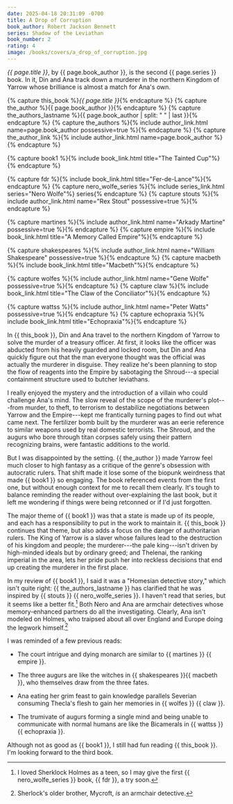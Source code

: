 ```yaml
---
date: 2025-04-18 20:31:09 -0700
title: A Drop of Corruption
book_author: Robert Jackson Bennett
series: Shadow of the Leviathan
book_number: 2
rating: 4
image: /books/covers/a_drop_of_corruption.jpg
---
```


<cite class="book-title">{{ page.title }}</cite>, by <span
class="author-name">{{ page.book_author }}</span>, is the second <span
class="book-series">{{ page.series }}</span> book. In it, Din and Ana track
down a murderer in the northern Kingdom of Yarrow whose brilliance is almost a
match for Ana's own.

{% capture this_book %}<cite class="book-title">{{ page.title }}</cite>{% endcapture %}
{% capture the_author %}<span class="author-name">{{ page.book_author }}</span>{% endcapture %}
{% capture the_authors_lastname %}<span class="author-name">{{ page.book_author | split: " " | last }}</span>{% endcapture %}
{% capture the_authors %}{% include author_link.html name=page.book_author possessive=true %}{% endcapture %}
{% capture the_author_link %}{% include author_link.html name=page.book_author %}{% endcapture %}

{% capture book1 %}{% include book_link.html title="The Tainted Cup"%}{% endcapture %}

{% capture fdr %}{% include book_link.html title="Fer-de-Lance"%}{% endcapture %}
{% capture nero_wolfe_series %}{% include series_link.html series="Nero Wolfe"%} series{% endcapture %}
{% capture stouts %}{% include author_link.html name="Rex Stout" possessive=true %}{% endcapture %}

{% capture martines %}{% include author_link.html name="Arkady Martine" possessive=true %}{% endcapture %}
{% capture empire %}{% include book_link.html title="A Memory Called Empire"%}{% endcapture %}

{% capture shakespeares %}{% include author_link.html name="William Shakespeare" possessive=true %}{% endcapture %}
{% capture macbeth %}{% include book_link.html title="Macbeth"%}{% endcapture %}

{% capture wolfes %}{% include author_link.html name="Gene Wolfe" possessive=true %}{% endcapture %}
{% capture claw %}{% include book_link.html title="The Claw of the Conciliator"%}{% endcapture %}

{% capture wattss %}{% include author_link.html name="Peter Watts" possessive=true %}{% endcapture %}
{% capture echopraxia %}{% include book_link.html title="Echopraxia"%}{% endcapture %}

In {{ this_book }}, Din and Ana travel to the northern Kingdom of Yarrow to
solve the murder of a treasury officer. At first, it looks like the officer
was abducted from his heavily guarded and locked room, but Din and Ana quickly
figure out that the man everyone thought was the official was actually the
murderer in disguise. They realize he's been planning to stop the flow of
reagents into the Empire by sabotaging the Shroud---a special containment
structure used to butcher leviathans.

I really enjoyed the mystery and the introduction of a villain who could
challenge Ana's mind. The slow reveal of the scope of the murderer's
plot---from murder, to theft, to terrorism to destabilize negotiations between
Yarrow and the Empire---kept me frantically turning pages to find out what
came next. The fertilizer bomb built by the murderer was an eerie reference to
similar weapons used by real domestic terrorists. The Shroud, and the augurs
who bore through titan corpses safely using their pattern recognizing brains,
were fantastic additions to the world.

But I was disappointed by the setting. {{ the_author }} made Yarrow feel much
closer to high fantasy as a critique of the genre's obsession with autocratic
rulers. That shift made it lose some of the biopunk weirdness that made {{
book1 }} so engaging. The book referenced events from the first one, but
without enough context for me to recall them clearly. It's tough to balance
reminding the reader without over-explaining the last book, but it left me
wondering if things were being retconned or if I'd just forgotten.

The major theme of {{ book1 }} was that a state is made up of its people, and
each has a responsibility to put in the work to maintain it. {{ this_book }}
continues that theme, but also adds a focus on the danger of authoritarian
rulers. The King of Yarrow is a slaver whose failures lead to the destruction
of his kingdom and people; the murderer---the pale king---isn't driven by
high-minded ideals but by ordinary greed; and Thelenai, the ranking imperial
in the area, lets her pride push her into reckless decisions that end up
creating the murderer in the first place.

In my review of {{ book1 }}, I said it was a "Homesian detective story," which
isn't quite right: {{ the_authors_lastname }} has clarified that he was
inspired by {{ stouts }} {{ nero_wolfe_series }}. I haven't read that series,
but it seems like a better fit.[^nero] Both Nero and Ana are armchair
detectives whose memory-enhanced partners do all the investigating. Clearly,
Ana isn't modeled on Holmes, who traipsed about all over England and Europe
doing the legwork himself.[^mycroft]

[^nero]:
    I loved Sherklock Holmes as a teen, so I may give the first {{
    nero_wolfe_series }} book, {{ fdr }}, a try soon.

[^mycroft]: Sherlock's older brother, Mycroft, _is_ an armchair detective.

I was reminded of a few previous reads:

- The court intrigue and dying monarch are similar to {{ martines }} {{ empire
  }}.

- The three augurs are like the witches in {{ shakespeares }}{{ macbeth }},
  who themselves draw from the three fates.

- Ana eating her grim feast to gain knowledge parallels Severian consuming
  Thecla's flesh to gain her memories in {{ wolfes }} {{ claw }}.

- The trumivate of augurs forming a single mind and being unable to
  communicate with normal humans are like the Bicamerals in {{ wattss }} {{
  echopraxia }}.

Although not as good as {{ book1 }}, I still had fun reading {{ this_book }}.
I'm looking forward to the third book.
